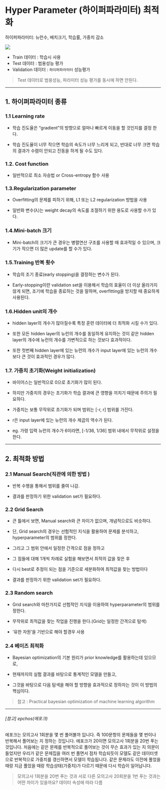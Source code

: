 # Hyper Parameter (하이퍼파라미터) 최적화 

하이퍼파라미터: 뉴런수, 배치크기, 학습률, 가중치 감소 

![](http://i.imgur.com/1LC5xiV.png)
- Train 데이터 : 학습시 사용
- Test 데이터 : 범용성능 평가
- Validation 데이터 : `하이퍼파라미터` 성능평가

> Test 데이터로 범용성능, 파라미터 성능 평가를 동시에 하면 안된다. 

---

## 1. 하이퍼파라미터 종류 

### 1.1 Learning rate

- 학습 진도율은 “gradient”의 방향으로 얼마나 빠르게 이동을 할 것인지를 결정 한다.

- 학습 진도율이 너무 작으면 학습의 속도가 너무 느리게 되고, 반대로 너무 크면 학습의 결과가 수렴이 안되고 진동을 하게 될 수도 있다.

### 1.2. Cost function

- 일반적으로 최소 자승법 or Cross-entropy 함수 사용


### 1.3.Regularization parameter

 - Overfitting의 문제를 피하기 위해, L1 또는 L2 regularization 방법을 사용
 
 - 일반화 변수(λ)는 weight decay의 속도를 조절하기 위한 용도로 사용할 수가 있다.

 
### 1.4.Mini-batch 크기

- Mini-batch의 크기가 큰 경우는 병렬연산 구조를 사용할 때 효과적일 수 있으며, 크기가 작으면 더 많은 update를 할 수가 있다.

### 1.5.Training 반복 횟수

- 학습의 조기 종료(early stopping)을 결정하는 변수가 된다.

- Early-stopping이란 validation set을 이용해서 학습의 효율이 더 이상 올라가지 않게 되면, 조기에 학습을 종료하는 것을 말하며, overfitting을 방지할 때 중요하게 사용된다.

### 1.6.Hidden unit의 개수

- hidden layer의 개수가 많아질수록 특정 훈련 데이터에 더 최적화 시킬 수가 있다.

- 또한 모든 hidden layer의 뉴런의 개수를 동일하게 유지하는 것이 같은 hidden layer의 개수에 뉴런의 개수를 가변적으로 하는 것보다 효과적이다.

- 또한 첫번째 hidden layer에 있는 뉴런의 개수가 input layer에 있는 뉴런의 개수보다 큰 것이 효과적인 경우가 많다.

 

### 1.7. 가중치 초기화(Weight initialization)

- 바이어스는 일반적으로 0으로 초기화가 많이 된다.
 - 하지만 가중치의 경우는 초기화가 학습 결과에 큰 영향을 끼치기 때문에 주의가 필요하다.


- 가중치는 보통 무작위로 초기화가 되며 범위는 [-r, r] 범위를 가진다.
 - r은 input layer에 있는 뉴런의 개수 제곱의 역수가 된다. 
 - eg. 가령 입력 뉴런의 개수가 6이라면, [-1/36, 1/36] 범위 내에서 무작위로 설정을 한다.

---
## 2. 최적화 방법 

### 2.1 Manual Search(직관에 의한 방법 )

- 반복 수행을 통해서 범위를 줄여 나감.  

- 결과를 판정하기 위한 validation set가 필요하다.

### 2.2 Grid Search

- 큰 틀에서 보면, Manual search와 큰 차이가 없으며, 개념적으로도 비슷하다.

- 단, Grid search의 경우는 선험적인 지식을 활용하여 문제를 분석하고, hyperparameter의 범위를 정한다.
 - 그리고 그 범위 안에서 일정한 간격으로 점을 정하고 
 - 그 점들에 대해 1개씩 차례로 실험을 해보면서 최적의 값을 찾은 후
 - 다시 best로 추정이 되는 점을 기준으로 세분화하여 최적값을 찾는 방법이다


- 결과를 판정하기 위한 validation set가 필요하다.



### 2.3 Random search

- Grid search와 마찬가지로 선험적인 지식을 이용하여 hyperparameter의 범위를 정한다.

- 무작위로 최적값을 찾는 작업을 진행을 한다.(Grid는 일정한 간격으로 탐색) 
 -  ‘유한 자원’을 기반으로 해야 할경우 사용 


### 2.4 베이즈 최적화 

- Bayesian optimization의 기본 원리가 prior knowledge를 활용하는데 있으므로,

- 현재까지의 실험 결과를 바탕으로 통계적인 모델을 만들고,

- 그것을 바탕으로 다음 탐색을 해야 할 방향을 효과적으로 정하자는 것이 이 방법의 핵심이다.

> 참고 : Practical bayesian optimization of machine learning algorithm





---

###### [참고] epchos(에포크)
에포크는 모의고사 1회분을 몇 번 풀어볼까 입니다. 즉 100문항의 문제들을 몇 번이나 반복해서 풀어보는 지 정하는 것입니다. 에포크가 20이면 모의고사 1회분을 20번 푸는 것입니다. 처음에는 같은 문제를 반복적으로 풀어보는 것이 무슨 효과가 있는 지 의문이 들었지만 우리가 같은 문제집을 여러 번 풀면서 점차 학습되듯이 모델도 같은 데이터셋으로 반복적으로 가중치를 갱신하면서 모델이 학습됩니다. 같은 문제라도 이전에 풀었을 때랑 지금 풀었을 때랑 학습상태(가중치)가 다르기 때문에 다시 학습이 일어납니다.

> 모의고사 1회분을 20번 푸는 것과 서로 다른 모의고사 20회분을 1번 푸는 것과는 어떤 차이가 있을까요? 데이터 속성에 따라 다름 
  